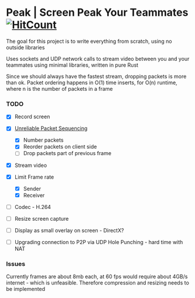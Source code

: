 # Peak | Screen Peak Your Teammates [![HitCount](http://hits.dwyl.com/josephp27/Peak.svg)](http://hits.dwyl.com/josephp27/Peak)

The goal for this project is to write everything from scratch, using no outside libraries

Uses sockets and UDP network calls to stream video between you and your teammates using minimal libraries, written in pure Rust

Since we should always have the fastest stream, dropping packets is more than ok. Packet ordering happens in O(1) time inserts, for O(n) runtime, where n is the number of packets in a frame

### TODO
- [X] Record screen
- [X] [Unreliable Packet Sequencing](https://io7m.com/documents/udp-reliable/#ordering)
    - [X] Number packets
    - [X] Reorder packets on client side
    - [ ] Drop packets part of previous frame
- [X] Stream video
- [X] Limit Frame rate
    - [X] Sender
    - [X] Receiver
- [ ] Codec - H.264
- [ ] Resize screen capture
- [ ] Display as small overlay on screen - DirectX?
- [ ] Upgrading connection to P2P via UDP Hole Punching - hard time with NAT


### Issues
Currently frames are about 8mb each, at 60 fps would require about 4GB/s internet - which is unfeasible. Therefore compression and resizing needs to be implemented




